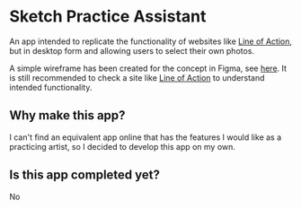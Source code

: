 # Sketch Practice Assistant
An app intended to replicate the functionality of websites like [Line of Action](https://line-of-action.com/), but in desktop form and allowing users to select their own photos.

A simple wireframe has been created for the concept in Figma, see [here](https://www.figma.com/proto/KsqvHIprREEpnSY3ejOm1P/Sketching-Practice-Aid?node-id=1-28&starting-point-node-id=1%3A28&mode=design&t=2RGNBRtHmll5LizH-1). It is still recommended to check a site like [Line of Action](https://line-of-action.com/) to understand intended functionality.

## Why make this app?
I can't find an equivalent app online that has the features I would like as a practicing artist, so I decided to develop this app on my own.

## Is this app completed yet?
No

